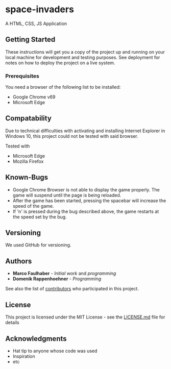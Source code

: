 # space-invaders

A HTML, CSS, JS Application

## Getting Started

These instructions will get you a copy of the project up and running on your local machine for development and testing purposes. See deployment for notes on how to deploy the project on a live system.

### Prerequisites

You need a browser of the following list to be installed:
* Google Chrome v69
* Microsoft Edge


## Compatability

Due to technical difficulties with activating and installing Internet Explorer in Windows 10, this project could not be tested with said browser.

Tested with 
* Microsoft Edge
* Mozilla Firefox


## Known-Bugs

* Google Chrome Browser is not able to display the game properly. The game will suspend until the page is being reloaded.
* After the game has been started, pressing the spacebar will increase the speed of the game.
* If 'n' is pressed during the bug described above, the game restarts at the speed set by the bug.

## Versioning

We used GitHub for versioning.

## Authors

* **Marco Faulhaber** - *Initial work* and *programming*
* **Domenik Rappenhoehner** - *Programming*

See also the list of [contributors](https://github.com/your/project/contributors) who participated in this project.

## License

This project is licensed under the MIT License - see the [LICENSE.md](LICENSE.md) file for details

## Acknowledgments

* Hat tip to anyone whose code was used
* Inspiration
* etc
